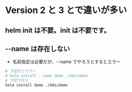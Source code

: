 # Version 2 と 3 とで違いが多い

## helm init は不要。init は不要です。


## --name は存在しない
- 名前指定は必要だが、--name でやろうとするとエラー

```sh
# 下記だとエラー
# helm install --name demo ./k8s/demo
# 下記で行う
helm install demo ./k8s/demo
```
